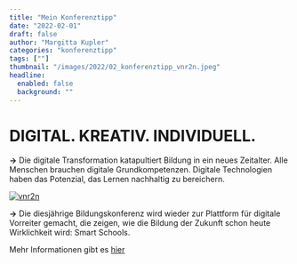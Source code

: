 ```yaml
---
title: "Mein Konferenztipp"
date: "2022-02-01"
draft: false
author: "Margitta Kupler"
categories: "konferenztipp"
tags: [""]
thumbnail: "/images/2022/02_konferenztipp_vnr2n.jpeg"
headline:
  enabled: false
  background: ""
---
```


# **DIGITAL. KREATIV. INDIVIDUELL.**

**→** Die digitale Transformation katapultiert Bildung in ein neues Zeitalter.
Alle Menschen brauchen digitale Grundkompetenzen. Digitale Technologien haben
das Potenzial, das Lernen nachhaltig zu bereichern.

<!--more-->

[![vnr2n](/images/2022/02_konferenztipp_vnr2n.jpeg)](https://www.bildungs-konferenz.de/)


**→** Die diesjährige Bildungskonferenz wird wieder zur Plattform für digitale
Vorreiter gemacht, die zeigen, wie die Bildung der Zukunft schon heute
Wirklichkeit wird: Smart Schools.

Mehr Informationen gibt es [hier](https://www.bildungs-konferenz.de/
"Bildungs-Konferenz")
